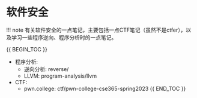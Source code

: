 # 软件安全

!!! note
    有关软件安全的一点笔记，主要包括一点CTF笔记（虽然不是ctfer），以及学习一些程序逆向、程序分析时的一点笔记。
 

{{ BEGIN_TOC }}
- 程序分析:
  - 逆向分析: reverse/
  - LLVM: program-analysis/llvm
- CTF:
  - pwn.college: ctf/pwn-college-cse365-spring2023
{{ END_TOC }}